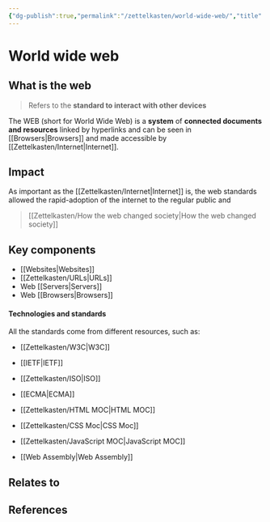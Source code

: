 ```yaml
---
{"dg-publish":true,"permalink":"/zettelkasten/world-wide-web/","title":"Web","tags":["status/todo","core/tech/web-development"],"created":"2023-10-10T12:57:24.115+01:00"}
---
```



# World wide web


## What is the web
>Refers to the **standard to interact with other devices**  

The WEB (short for World Wide Web) is a **system** of **connected documents and resources** linked by hyperlinks and  can be seen in [[Browsers\|Browsers]] and made accessible by [[Zettelkasten/Internet\|Internet]]. 

## Impact 

As important as the [[Zettelkasten/Internet\|Internet]] is, the web standards allowed the rapid-adoption of the internet to the regular public and 

> [[Zettelkasten/How the web changed society\|How the web changed society]]


## Key components
- [[Websites\|Websites]]
- [[Zettelkasten/URLs\|URLs]]
- Web [[Servers\|Servers]]
- Web [[Browsers\|Browsers]]

#### Technologies and standards
All the standards come from different resources, such as:
 - [[Zettelkasten/W3C\|W3C]]
 - [[IETF\|IETF]]
 - [[Zettelkasten/ISO\|ISO]]
 - [[ECMA\|ECMA]]

- [[Zettelkasten/HTML MOC\|HTML MOC]]  
- [[Zettelkasten/CSS Moc\|CSS Moc]]
- [[Zettelkasten/JavaScript MOC\|JavaScript MOC]]
- [[Web Assembly\|Web Assembly]]

## Relates to
## References
